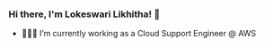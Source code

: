 ### Hi there, I'm Lokeswari Likhitha! 👋

- 👩🏻‍💻 I’m currently working as a Cloud Support Engineer @ AWS






<!--- 
- 👯 I’m looking to collaborate on open source projects.🤔 I’m looking for help with ...
- 💬 Ask me about ...
- ⚡ Fun fact: ...
- 😄 Pronouns: She/Her-->



